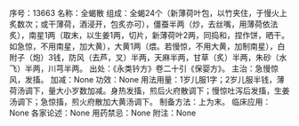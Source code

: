序号：13663
名称：全蝎散
组成：全蝎24个（新薄荷叶包，以竹夹住，于慢火上炙数次；或干薄荷，酒浸开，包炙亦可），僵蚕半两（炒，去丝嘴，用薄荷依法炙），南星1两（取末，以生姜1两，切片，新薄荷叶2两，同捣和，捏作饼，晒干。如急惊，不用南星，加大黄），大黄1两（煨。若慢惊，不用大黄，加制南星），白附子（炮）3钱，防风（去芦，叉）半两，天麻半两，甘草（炙）半两，朱砂（水飞）半两，川芎半两。
出处：《永类钤方》卷二十引《保婴方》。
主治：急慢惊风，发搐。
加减：None
功效：None
用法用量：1岁儿服1字；2岁儿服半钱，薄荷汤调下，量大小岁数加减。身热发搐，煎后火府散调下；慢惊吐泻后发搐，生姜汤调下；急惊搐，煎火府散加大黄汤调下。
制备方法：上为末。
临床应用：None
各家论述：None
用药禁忌：None
附注：None
